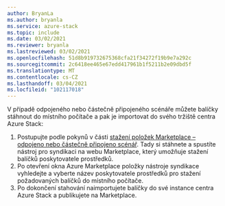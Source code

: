 ```yaml
---
author: BryanLa
ms.author: bryanla
ms.service: azure-stack
ms.topic: include
ms.date: 03/02/2021
ms.reviewer: bryanla
ms.lastreviewed: 03/02/2021
ms.openlocfilehash: 51d8b919732675368cfa21f34272f19b9e7a292c
ms.sourcegitcommit: 2c6418ee465e67edd417961b1f5211b2e09dbd5f
ms.translationtype: MT
ms.contentlocale: cs-CZ
ms.lasthandoff: 03/04/2021
ms.locfileid: "102117018"
---
```

V případě odpojeného nebo částečně připojeného scénáře můžete balíčky stáhnout do místního počítače a pak je importovat do svého tržiště centra Azure Stack:

1. Postupujte podle pokynů v části [stažení položek Marketplace – odpojeno nebo částečně připojeno scénář](../operator/azure-stack-download-azure-marketplace-item.md?pivots=state-disconnected). Tady si stáhnete a spustíte nástroj pro syndikaci na webu Marketplace, který umožňuje stažení balíčků poskytovatele prostředků.
2. Po otevření okna Azure Marketplace položky nástroje syndikace vyhledejte a vyberte název poskytovatele prostředků pro stažení požadovaných balíčků do místního počítače.
3. Po dokončení stahování naimportujete balíčky do své instance centra Azure Stack a publikujete na Marketplace. 
